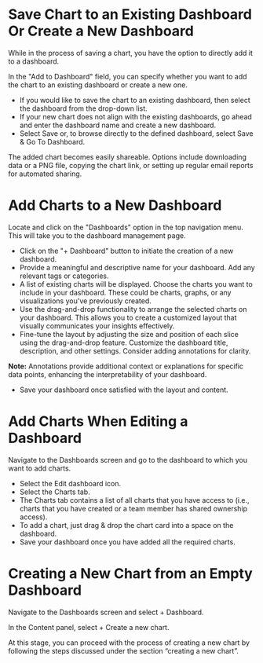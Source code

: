 # Save Chart to an Existing Dashboard Or Create a New Dashboard

While in the process of saving a chart, you have the option to directly add it to a dashboard.

In the "Add to Dashboard" field, you can specify whether you want to add the chart to an existing dashboard or create a new one.

- If you would like to save the chart to an existing dashboard, then select the dashboard from the drop-down list.
- If your new chart does not align with the existing dashboards, go ahead and enter the dashboard name and create a new dashboard.
- Select Save or, to browse directly to the defined dashboard, select Save & Go To Dashboard.

The added chart becomes easily shareable. Options include downloading data or a PNG file, copying the chart link, or setting up regular email reports for automated sharing.

# Add Charts to a New Dashboard

Locate and click on the "Dashboards" option in the top navigation menu. This will take you to the dashboard management page.

- Click on the "+ Dashboard" button to initiate the creation of a new dashboard.
- Provide a meaningful and descriptive name for your dashboard. Add any relevant tags or categories.
- A list of existing charts will be displayed. Choose the charts you want to include in your dashboard. These could be charts, graphs, or any visualizations you've previously created.
- Use the drag-and-drop functionality to arrange the selected charts on your dashboard. This allows you to create a customized layout that visually communicates your insights effectively.
- Fine-tune the layout by adjusting the size and position of each slice using the drag-and-drop feature. Customize the dashboard title, description, and other settings. Consider adding annotations for clarity.

**Note:** Annotations provide additional context or explanations for specific data points, enhancing the interpretability of your dashboard.

- Save your dashboard once satisfied with the layout and content.

# Add Charts When Editing a Dashboard

Navigate to the Dashboards screen and go to the dashboard to which you want to add charts.

- Select the Edit dashboard icon.
- Select the Charts tab.
- The Charts tab contains a list of all charts that you have access to (i.e., charts that you have created or a team member has shared ownership access).
- To add a chart, just drag & drop the chart card into a space on the dashboard.
- Save your dashboard once you have added all the required charts.

# Creating a New Chart from an Empty Dashboard

Navigate to the Dashboards screen and select + Dashboard.

In the Content panel, select + Create a new chart.

At this stage, you can proceed with the process of creating a new chart by following the steps discussed under the section “creating a new chart”.
